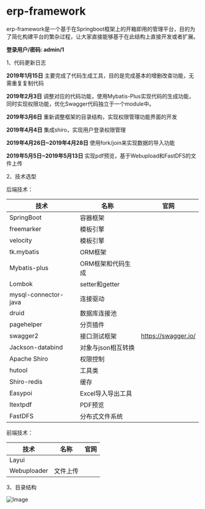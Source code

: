 # erp-framework

erp-framework是一个基于在Springboot框架上的开箱即用的管理平台，目的为了简化构建平台的繁杂过程，让大家直接能够基于在此结构上直接开发或者扩展。

**登录用户/密码: admin/1**

1、代码更新日志

**2019年1月15日**
主要完成了代码生成工具，目的是完成基本的增删改查功能，无需重复复制代码

**2019年2月3日**
调整对应的代码功能，使用Mybatis-Plus实现代码的生成功能，同时实现权限功能，优化Swagger代码独立于一个module中。

**2019年3月6日**
重新调整框架的目录结构，实现权限管理功能界面的开发

**2019年4月4日**
集成shiro，实现用户登录权限管理

**2019年4月26日~2019年4月28日**
使用fork/join来实现数据的导入功能

**2019年5月5日~2019年5月13日**
实现pdf预览，基于Webupload和FastDFS的文件上传

2、技术选型

后端技术：

技术 |	名称 |	官网
------------ | ------------- | -------------
SpringBoot | 容器框架	|
freemarker | 模板引擎	|
velocity | 模板引擎	|
tk.mybatis | ORM框架	|
Mybatis-plus | ORM框架和代码生成	|
Lombok | setter和getter	|
mysql-connector-java | 连接驱动	|
druid | 数据库连接池	|
pagehelper | 分页插件	|
swagger2 | 接口测试框架 | https://swagger.io/
Jackson-databind | 对象与json相互转换	|
Apache Shiro | 权限控制	|
hutool | 工具类	|
Shiro-redis | 缓存	|
Easypoi | Excel导入导出工具	|
Itextpdf | PDF预览	|
FastDFS | 分布式文件系统	|

前端技术：

技术 |	名称 |	官网
------------ | ------------- | -------------
Layui | |
Webuploader | 文件上传 |

3、目录结构

![Image](https://github.com/chyanwu/erp-framework/blob/master/src/main/resources/image/catalogue.png)
